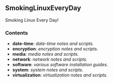 ## SmokingLinuxEveryDay
Smoking Linux Every Day!

### Contents
* **date-time**: *date-time notes and scripts.*
* **encryption**: *encryption notes and scripts.*
* **media**: *media notes and scripts.*
* **network**: *network notes and scripts.*
* **software**: *various software installation guides.*
* **system**: *system notes and scripts.*
* **virtualization**: *virtualization notes and scripts.*

